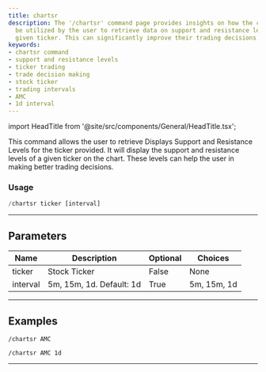 ```yaml
---
title: chartsr
description: The '/chartsr' command page provides insights on how the command can
  be utilized by the user to retrieve data on support and resistance levels for the
  given ticker. This can significantly improve their trading decisions.
keywords:
- chartsr command
- support and resistance levels
- ticker trading
- trade decision making
- stock ticker
- trading intervals
- AMC
- 1d interval
---
```


import HeadTitle from '@site/src/components/General/HeadTitle.tsx';

<HeadTitle title="chartsr - Charts - Telegram - Reference | OpenBB Bot Docs" />

This command allows the user to retrieve Displays Support and Resistance Levels for the ticker provided. It will display the support and resistance levels of a given ticker on the chart. These levels can help the user in making better trading decisions.

### Usage

```python wordwrap
/chartsr ticker [interval]
```

---

## Parameters

| Name | Description | Optional | Choices |
| ---- | ----------- | -------- | ------- |
| ticker | Stock Ticker | False | None |
| interval | 5m, 15m, 1d. Default: 1d | True | 5m, 15m, 1d |


---

## Examples

```
/chartsr AMC
```

```
/chartsr AMC 1d
```

---

